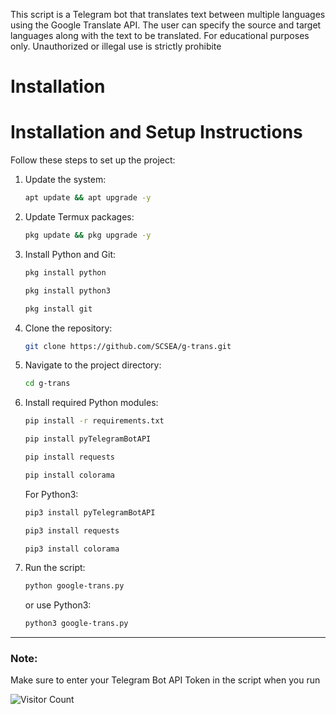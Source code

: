 This script is a Telegram bot that translates text between multiple languages using the Google Translate API.
The user can specify the source and target languages along with the text to be translated.
For educational purposes only. Unauthorized or illegal use is strictly prohibite

# Installation

# Installation and Setup Instructions

Follow these steps to set up the project:

1. Update the system:

    ```bash
    apt update && apt upgrade -y
    ```

2. Update Termux packages:

    ```bash
    pkg update && pkg upgrade -y
    ```

3. Install Python and Git:

    ```bash
    pkg install python
    ```
    ```bash
    pkg install python3
    ```
    ```bash
    pkg install git
    ```

4. Clone the repository:

    ```bash
    git clone https://github.com/SCSEA/g-trans.git
    ```

5. Navigate to the project directory:

    ```bash
    cd g-trans
    ```

6. Install required Python modules:

    ```bash
    pip install -r requirements.txt
    ```
    ```bash
    pip install pyTelegramBotAPI
    ```
    ```bash
    pip install requests
    ```
    ```bash
    pip install colorama
    ```

    For Python3:
    ```bash
    pip3 install pyTelegramBotAPI
    ```
    ```bash
    pip3 install requests
    ```
    ```bash
    pip3 install colorama
    ```

7. Run the script:

    ```bash
    python google-trans.py
    ```

    or use Python3:

    ```bash
    python3 google-trans.py
    ```

---

### Note:
Make sure to enter your Telegram Bot API Token in the script when you run

![Visitor Count](https://komarev.com/ghpvc/?username=SCSEA&color=green)

